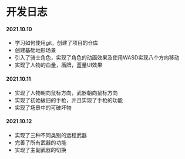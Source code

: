#                                         开发日志

#### 2021.10.10

* 学习如何使用git，创建了项目的仓库
* 创建基础地形场景
* 引入了骑士角色，实现了角色的动画效果及使用WASD实现八个方向移动
* 实现了人物的血量，盾牌，蓝量UI效果

#### 2021.10.11

* 实现了人物朝向鼠标方向，武器朝向鼠标方向
* 实现了初始破旧的手枪，并且实现了手枪的功能
* 实现了场景中的可破坏物

#### 2021.10.12

* 实现了三种不同类别的远程武器
* 完善了所有武器的功能
* 实现了主副武器的切换